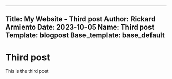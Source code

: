 --------
Title: My Website - Third post
Author: Rickard Armiento
Date: 2023-10-05
Name: Third post
Template: blogpost
Base_template: base_default
--------

Third post
==========

This is the third post
